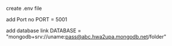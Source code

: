 create .env file

add Port no
PORT = 5001

add database link
DATABASE = "mongodb+srv://uname:pass@abc.hwa2upa.mongodb.net/folder"


